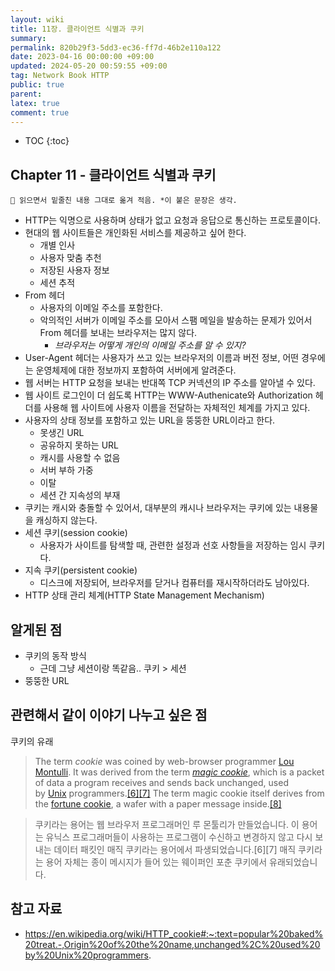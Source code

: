 ```yaml
---
layout: wiki
title: 11장. 클라이언트 식별과 쿠키
summary: 
permalink: 820b29f3-5dd3-ec36-ff7d-46b2e110a122
date: 2023-04-16 00:00:00 +09:00
updated: 2024-05-20 00:59:55 +09:00
tag: Network Book HTTP
public: true
parent: 
latex: true
comment: true
---
```


* TOC
{:toc}

## Chapter 11 - 클라이언트 식별과 쿠키

```
📌 읽으면서 밑줄친 내용 그대로 옮겨 적음. *이 붙은 문장은 생각.
```

- HTTP는 익명으로 사용하며 상태가 없고 요청과 응답으로 통신하는 프로토콜이다.
- 현대의 웹 사이트들은 개인화된 서비스를 제공하고 싶어 한다.
	- 개별 인사
	- 사용자 맞춤 추천
	- 저장된 사용자 정보
	- 세션 추적
- From 헤더
	- 사용자의 이메일 주소를 포함한다.
	- 악의적인 서버가 이메일 주소를 모아서 스팸 메일을 발송하는 문제가 있어서 From 헤더를 보내는 브라우저는 많지 않다.
		- *브라우저는 어떻게 개인의 이메일 주소를 알 수 있지?*
- User-Agent 헤더는 사용자가 쓰고 있는 브라우저의 이름과 버전 정보, 어떤 경우에는 운영체제에 대한 정보까지 포함하여 서버에게 알려준다.
- 웹 서버는 HTTP 요청을 보내는 반대쪽 TCP 커넥션의 IP 주소를 알아낼 수 있다.
- 웹 사이트 로그인이 더 쉽도록 HTTP는 WWW-Authenicate와 Authorization 헤더를 사용해 웹 사이트에 사용자 이름을 전달하는 자체적인 체계를 가지고 있다.
- 사용자의 상태 정보를 포함하고 있는 URL을 뚱뚱한 URL이라고 한다.
	- 못생긴 URL
	- 공유하지 못하는 URL
	- 캐시를 사용할 수 없음
	- 서버 부하 가중
	- 이탈
	- 세션 간 지속성의 부재
- 쿠키는 캐시와 충돌할 수 있어서, 대부분의 캐시나 브라우저는 쿠키에 있는 내용물을 캐싱하지 않는다.
- 세션 쿠키(session cookie)
	- 사용자가 사이트를 탐색할 때, 관련한 설정과 선호 사항들을 저장하는 임시 쿠키다.
- 지속 쿠키(persistent cookie)
	- 디스크에 저장되어, 브라우저를 닫거나 컴퓨터를 재시작하더라도 남아있다.
- HTTP 상태 관리 체계(HTTP State Management Mechanism)

## 알게된 점

- 쿠키의 동작 방식
	- 근데 그냥 세션이랑 똑같음.. 쿠키 > 세션
- 뚱뚱한 URL

## 관련해서 같이 이야기 나누고 싶은 점

쿠키의 유래

> The term _cookie_ was coined by web-browser programmer [Lou Montulli](https://en.wikipedia.org/wiki/Lou_Montulli "Lou Montulli"). It was derived from the term _[magic cookie](https://en.wikipedia.org/wiki/Magic_cookie "Magic cookie")_, which is a packet of data a program receives and sends back unchanged, used by [Unix](https://en.wikipedia.org/wiki/Unix "Unix") programmers.[[6]](https://en.wikipedia.org/wiki/HTTP_cookie#cite_note-wdi6I-6)[[7]](https://en.wikipedia.org/wiki/HTTP_cookie#cite_note-xVtjM-7) The term magic cookie itself derives from the [fortune cookie](https://en.wikipedia.org/wiki/Fortune_cookie "Fortune cookie"), a wafer with a paper message inside.[[8]](https://en.wikipedia.org/wiki/HTTP_cookie#cite_note-8)

> 쿠키라는 용어는 웹 브라우저 프로그래머인 루 몬툴리가 만들었습니다. 이 용어는 유닉스 프로그래머들이 사용하는 프로그램이 수신하고 변경하지 않고 다시 보내는 데이터 패킷인 매직 쿠키라는 용어에서 파생되었습니다.[6][7] 매직 쿠키라는 용어 자체는 종이 메시지가 들어 있는 웨이퍼인 포춘 쿠키에서 유래되었습니다.

## 참고 자료

- https://en.wikipedia.org/wiki/HTTP_cookie#:~:text=popular%20baked%20treat.-,Origin%20of%20the%20name,unchanged%2C%20used%20by%20Unix%20programmers.